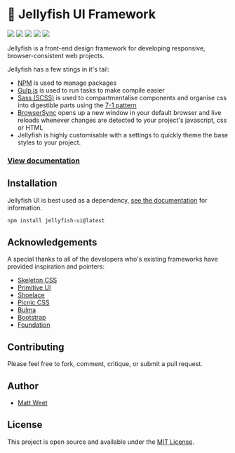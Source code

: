 # 🎐 Jellyfish UI Framework

<p>
<img src="https://img.shields.io/github/stars/unofficialmatt/jellyfish.svg?style=flat-square&logo=github"/>
<img src="https://img.shields.io/github/issues/unofficialmatt/jellyfish.svg?style=flat-square&logo=github"/>
<img src="https://img.shields.io/github/commit-activity/y/unofficialmatt/jellyfish.svg?style=flat-square&logo=github"/>
<img src="https://img.shields.io/github/last-commit/unofficialmatt/jellyfish.svg?style=flat-square&logo=github"/>
<img src="https://img.shields.io/badge/license-MIT-yellow.svg?style=flat-square"/>
</p>

Jellyfish is a front-end design framework for developing responsive, browser-consistent web projects.

Jellyfish has a few stings in it's tail:

- [NPM](https://www.npmjs.com/) is used to manage packages
- [Gulp.js](https://gulpjs.com/) is used to run tasks to make compile easier
- [Sass (SCSS)](https://sass-lang.com/) is used to compartmentalise components and organise css into digestible parts using the [7-1 pattern](https://sass-guidelin.es/#the-7-1-pattern)
- [BrowserSync](https://www.browsersync.io/) opens up a new window in your default browser and live reloads whenever changes are detected to your project's javascript, css or HTML
- Jellyfish is highly customisable with a settings to quickly theme the base styles to your project.

### [View documentation](https://jellyfish-ui.com/)

## Installation

Jellyfish UI is best used as a dependency, [see the documentation](https://jellyfish-ui.com/) for information.

```bash
npm install jellyfish-ui@latest
```

## Acknowledgements

A special thanks to all of the developers who's existing frameworks have provided inspiration and pointers:

- [Skeleton CSS](http://getskeleton.com/)
- [Primitive UI](https://taniarascia.github.io/primitive/)
- [Shoelace](https://www.shoelace.style/)
- [Picnic CSS](https://picnicss.com/)
- [Bulma](https://bulma.io/)
- [Bootstrap](https://www.shoelace.style/)
- [Foundation](https://get.foundation/index.html)

## Contributing

Please feel free to fork, comment, critique, or submit a pull request.

## Author

- [Matt Weet](https://www.mattweet.com)

## License

This project is open source and available under the [MIT License](LICENSE.md).
